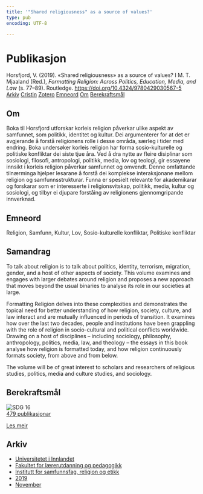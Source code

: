 ```yaml
---
title: '"Shared religiousness" as a source of values?'
type: pub
encoding: UTF-8

---
```

<h1>Publikasjon</h1>
<article id="csl-bib-container-SD8U6A6N" class="csl-bib-container">
  <div class="csl-bib-body"> <div class="csl-entry">Horsfjord, V. (2019). «Shared religiousness» as a source of values? I M. T. Mjaaland (Red.), <i>Formatting Religion: Across Politics, Education, Media, and Law</i> (s. 77–89). Routledge. <a href="https://doi.org/10.4324/9780429030567-5">https://doi.org/10.4324/9780429030567-5</a></div> </div>
  <div class="csl-bib-buttons">
    <a href="#taxonomy-article-SD8U6A6N" alt="archive" class="csl-bib-button">Arkiv</a>
    <a href="https://app.cristin.no/results/show.jsf?id=1748271" alt="Cristin" class="csl-bib-button">Cristin</a>
    <a href="http://zotero.org/groups/5881554/items/SD8U6A6N" alt="Zotero" class="csl-bib-button">Zotero</a>
    <a href="#keywords-article-SD8U6A6N" alt="keywords" class="csl-bib-button">Emneord</a>
    <a href="#about-article-SD8U6A6N" alt="about_pub" class="csl-bib-button">Om</a>
    <a href="#sdg-article-SD8U6A6N" alt="sdg" class="csl-bib-button">Berekraftsmål</a>
  </div>
  <div id="csl-bib-meta-container-SD8U6A6N"></div>
</article>
<div id="csl-bib-meta-SD8U6A6N" class="csl-bib-meta">
  <article id="about-article-SD8U6A6N" class="about_pub-article">
    <h1>Om</h1>
    Boka til Horsfjord utforskar korleis religion påverkar ulike aspekt av samfunnet, som politikk, identitet og kultur. Dei argumenterer for at det er avgjerande å forstå religionens rolle i desse områda, særleg i tider med endring. Boka undersøker korleis religion har forma sosio-kulturelle og politiske konfliktar dei siste tjue åra. Ved å dra nytte av fleire disiplinar som sosiologi, filosofi, antropologi, politikk, media, lov og teologi, gir essayene innsikt i korleis religion påverkar samfunnet og omvendt. Denne omfattande tilnærminga hjelper lesarane å forstå dei komplekse interaksjonane mellom religion og samfunnsstrukturar. Funna er spesielt relevante for akademikarar og forskarar som er interesserte i religionsvitskap, politikk, media, kultur og sosiologi, og tilbyr ei djupare forståing av religionens gjennomgripande innverknad.
  </article>
  <article id="keywords-article-SD8U6A6N" class="keywords-article">
    <h1>Emneord</h1>
    Religion, Samfunn, Kultur, Lov, Sosio-kulturelle konfliktar, Politiske konfliktar
  </article>
  <article id="abstract-article-SD8U6A6N" class="abstract-article">
    <h1>Samandrag</h1>
    To talk about religion is to talk about politics, identity, terrorism, migration, gender, and a host of other aspects of society. This volume examines and engages with larger debates around religion and proposes a new approach that moves beyond the usual binaries to analyse its role in our societies at large. 
 
Formatting Religion delves into these complexities and demonstrates the topical need for better understanding of how religion, society, culture, and law interact and are mutually influenced in periods of transition. It examines how over the last two decades, people and institutions have been grappling with the role of religion in socio-cultural and political conflicts worldwide. Drawing on a host of disciplines – including sociology, philosophy, anthropology, politics, media, law, and theology – the essays in this book analyse how religion is formatted today, and how religion continuously formats society, from above and from below. 
 
The volume will be of great interest to scholars and researchers of religious studies, politics, media and culture studies, and sociology.
  </article>
  <article id="sdg-article-SD8U6A6N" class="sdg-article">
    <h1>Berekraftsmål</h1>
    <div class="sdg-container"><div id="sdg16" class="sdg">
        <img src="{{< params subfolder >}}images/sdg/sdg16_nn.png" class="image" alt="SDG 16">
        <div class="sdg-overlay">
          <a href="{{< params subfolder >}}nn/archive/?sdg=16#archive" class="sdg-publication-count"><span>479</span> publikasjonar</a>
          <p><a href="https://fn.no/om-fn/fns-baerekraftsmaal/fred-rettferdighet-og-velfungerende-institusjoner?lang=nno-NO" class="sdg-read-more">Les meir</a></p>
        </div>
      </div></div>
  </article>
  <article id="taxonomy-article-SD8U6A6N" class="taxonomy-article">
    <h1>Arkiv</h1>
    <ul>
      <li><a href="{{< params subfolder >}}nn/archive/?key=3DCRN523">Universitetet i Innlandet</a></li>
      <li><a href="{{< params subfolder >}}nn/archive/?key=WYNZA47F">Fakultet for lærerutdanning og pedagogikk</a></li>
      <li><a href="{{< params subfolder >}}nn/archive/?key=XY7UYWKQ">Institutt for samfunnsfag, religion og etikk</a></li>
      <li><a href="{{< params subfolder >}}nn/archive/?key=UKHIYNRX">2019</a></li>
      <li><a href="{{< params subfolder >}}nn/archive/?key=4GJBDZYX">November</a></li>
    </ul>
  </article>
</div>
